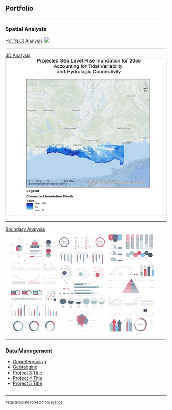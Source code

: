 ## Portfolio

---

### Spatial Analysis 

[Hot Spot Analysis](/sample_page)
<img src="C:Users/sgreg/OneDrive/Pictures/resid.jpg?raw=true"/>

---
[3D Analysis](/pdf/sample_presentation.pdf)
<img src="images/3d.jpg?raw=true"/>

---
[Boundary Analysis](http://example.com/)
<img src="images/dummy_thumbnail.jpg?raw=true"/>

---

### Data Management

- [Georeferencing](http://example.com/)
- [Geotagging](http://example.com/)
- [Project 3 Title](http://example.com/)
- [Project 4 Title](http://example.com/)
- [Project 5 Title](http://example.com/)

---




---
<p style="font-size:11px">Page template forked from <a href="https://github.com/evanca/quick-portfolio">evanca</a></p>
<!-- Remove above link if you don't want to attibute -->
